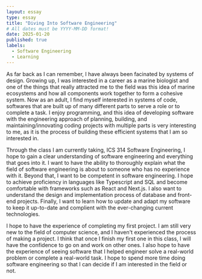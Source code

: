 ```yaml
---
layout: essay
type: essay
title: "Diving Into Software Engineering"
# All dates must be YYYY-MM-DD format!
date: 2025-01-20
published: true
labels:
  - Software Engineering 
  - Learning
---
```


As far back as I can remember, I have always been facinated by systems of design. Growing up, I was interested in a career as a marine biologist and one of the things that really attracted me to the field was this idea of marine ecosystems and how all components work together to form a cohesive system. Now as an adult, I find myself interested in systems of code, softwares that are built up of many different parts to serve a role or to complete a task. I enjoy programming, and this idea of developing software with the engineering approach of planning, building, and maintaining/innovating coding projects with multiple parts is very interesting to me, as it is the process of building these efficient systems that I am so interested in. 

Through the class I am currently taking, ICS 314 Software Engineering, I hope to gain a clear understanding of software engineering and everything that goes into it. I want to have the ability to thoroughly explain what the field of software engineering is about to someone who has no experience with it. Beyond that, I want to be competent in software engineering. I hope to achieve proficiency in languages like Typescript and SQL and become comfortable with frameworks such as React and Next.js. I also want to understand the design and implementation process of database and front-end projects. Finally, I want to learn how to update and adapt my software to keep it up-to-date and complient with the ever-changing current technologies. 

I hope to have the experience of completing my first project. I am still very new to the field of computer science, and I haven't experienced the process of making a project. I think that once I finish my first one in this class, I will have the confidence to go on and work on other ones. I also hope to have the experience of seeing software that I helped engineer solve a real-world problem or complete a real-world task. I hope to spend more time doing software engineering so that I can decide if I am interested in the field or not. 

